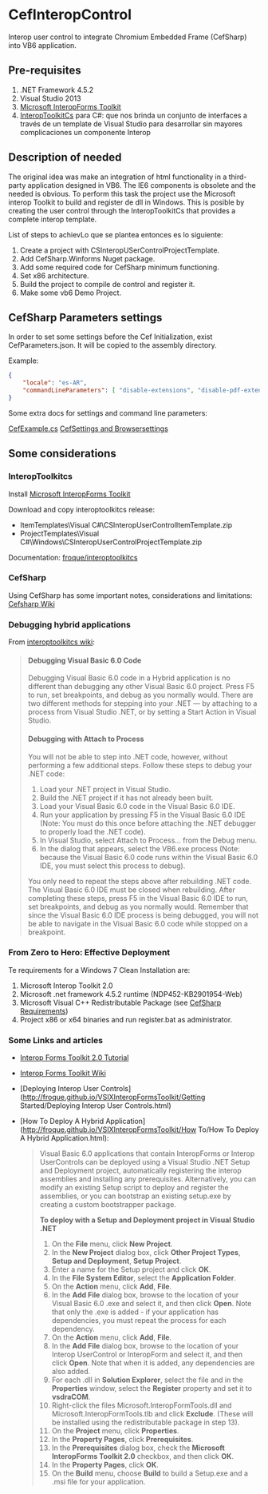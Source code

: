 # CefInteropControl

Interop user control to integrate Chromium Embedded Frame (CefSharp) into VB6 application.

## Pre-requisites

1. .NET Framework 4.5.2
2. Visual Studio 2013
3. [Microsoft InteropForms Toolkit](https://www.microsoft.com/en-us/download/details.aspx?id=3264)
4. [InteropToolkitCs](https://github.com/froque/interoptoolkitcs) para C#:  que nos brinda un conjunto de interfaces a través de un template de Visual Studio para desarrollar sin mayores complicaciones un componente Interop

## Description of needed

The original idea was make an integration of html functionality in a third-party application designed in VB6. The IE6 components is obsolete and the needed is obvious. To perform this task the project use the Microsoft interop Toolkit to build and register de dll in Windows. This is posible by creating the user control through  the InteropToolkitCs that provides a complete interop template. 

List of steps to achievLo que se plantea entonces es lo siguiente:

1. Create a project with CSInteropUSerControlProjectTemplate.
2. Add CefSharp.Winforms Nuget package.
3. Add some required code for CefSharp minimum functioning.
4. Set x86 architecture.
5. Build the project to compile de control and register it.
6. Make some vb6 Demo Project.

## CefSharp Parameters settings

In order to set some settings before the Cef Initialization, exist CefParameters.json. It will be copied to the assembly directory.

Example:

```json
{
	"locale": "es-AR",
	"commandLineParameters": [ "disable-extensions", "disable-pdf-extension", "renderer-process-limit:1"]
}
```

Some extra docs for settings and command line parameters:

[CefExample.cs](https://github.com/cefsharp/CefSharp/blob/master/CefSharp.Example/CefExample.cs)
[CefSettings and Browsersettings](https://github.com/cefsharp/CefSharp/wiki/General-Usage#cefsettings-and-browsersettings)


## Some considerations

### InteropToolkitcs

Install [Microsoft InteropForms Toolkit](https://www.microsoft.com/en-us/download/details.aspx?id=3264)

Download and copy interoptoolkitcs release:

- ItemTemplates\Visual C#\CSInteropUserControlItemTemplate.zip
- ProjectTemplates\Visual C#\Windows\CSInteropUserControlProjectTemplate.zip

Documentation: [froque/interoptoolkitcs](https://github.com/froque/interoptoolkitcs/wiki)

### CefSharp

Using CefSharp has some important notes, considerations and limitations: [Cefsharp Wiki](https://github.com/cefsharp/CefSharp/wiki)

### Debugging hybrid applications

From [interoptoolkitcs wiki](https://github.com/froque/interoptoolkitcs/wiki/How-To:-Debug-a-Hybrid-Application):

> #### Debugging Visual Basic 6.0 Code
>
> Debugging Visual Basic 6.0 code in a Hybrid application is no different than debugging any other Visual Basic 6.0 project. Press F5 to run, set breakpoints, and debug as you normally would. There are two different methods for stepping into your .NET — by attaching to a process from Visual Studio .NET, or by setting a Start Action in Visual Studio.
>
> #### Debugging with Attach to Process
>
> You will not be able to step into .NET code, however, without performing a few additional steps. Follow these steps to debug your .NET code:
>
> 1. Load your .NET project in Visual Studio.
> 2. Build the .NET project if it has not already been built.
> 3. Load your Visual Basic 6.0 code in the Visual Basic 6.0 IDE.
> 4. Run your application by pressing F5 in the Visual Basic 6.0 IDE (Note: You must do this once before attaching the .NET debugger to properly load the .NET code).
> 5. In Visual Studio, select Attach to Process... from the Debug menu.
> 6. In the dialog that appears, select the VB6.exe process (Note: because the Visual Basic 6.0 code runs within the Visual Basic 6.0 IDE, you must select this process to debug).
>
> You only need to repeat the steps above after rebuilding .NET code. The Visual Basic 6.0 IDE must be closed when rebuilding. After completing these steps, press F5 in the Visual Basic 6.0 IDE to run, set breakpoints, and debug as you normally would. Remember that since the Visual Basic 6.0 IDE process is being debugged, you will not be able to navigate in the Visual Basic 6.0 code while stopped on a breakpoint.



### From Zero to Hero: Effective Deployment

Te requirements for a Windows 7 Clean Installation are:

1. Microsoft Interop Toolkit 2.0
2. Microsoft .net framework 4.5.2 runtime (NDP452-KB2901954-Web)
4. Microsoft Visual C++ Redistributable Package (see [CefSharp Requirements](https://github.com/cefsharp/CefSharp/wiki/General-Usage#software-requirements))
6. Project x86 or x64 binaries and run register.bat as administrator.

### Some Links and articles

- [Interop Forms Toolkit 2.0 Tutorial](https://www.codeproject.com/Articles/18954/Interop-Forms-Toolkit-2-0-Tutorial?fid=422404&df=90&mpp=25&sort=Position&view=Normal&spc=Relaxed&prof=True)

- [Interop Forms Toolkit Wiki](http://froque.github.io/VSIXInteropFormsToolkit/)

- [Deploying Interop User Controls](http://froque.github.io/VSIXInteropFormsToolkit/Getting Started/Deploying Interop User Controls.html)

- [How To Deploy A Hybrid Application](http://froque.github.io/VSIXInteropFormsToolkit/How To/How To Deploy A Hybrid Application.html):

  > Visual Basic 6.0 applications that contain InteropForms or Interop UserControls can be deployed using a Visual Studio .NET Setup and Deployment project, automatically registering the interop assemblies and installing any prerequisites. Alternatively, you can modify an existing Setup script to deploy and register the assemblies, or you can bootstrap an existing setup.exe by creating a custom bootstrapper package.
  >
  > **To deploy with a Setup and Deployment project in Visual Studio .NET**
  >
  > 1. On the **File** menu, click **New Project**.
  > 2. In the **New Project** dialog box, click **Other Project Types**, **Setup and Deployment**, **Setup Project**.
  > 3. Enter a name for the Setup project and click **OK**.
  > 4. In the **File System Editor**, select the **Application Folder**.
  > 5. On the **Action** menu, click **Add**, **File**.
  > 6. In the **Add File** dialog box, browse to the location of your Visual Basic 6.0 .exe and select it, and then click **Open**. Note that only the .exe is added - if your application has dependencies, you must repeat the process for each dependency.
  > 7. On the **Action** menu, click **Add**, **File**.
  > 8. In the **Add File** dialog box, browse to the location of your Interop UserControl or InteropForm and select it, and then click **Open**. Note that when it is added, any dependencies are also added.
  > 9. For each .dll in **Solution Explorer**, select the file and in the **Properties** window, select the **Register** property and set it to **vsdraCOM**.
  > 10. Right-click the files Microsoft.InteropFormTools.dll and Microsoft.InteropFormTools.tlb and click **Exclude**. (These will be installed using the redistributable package in step 13).
  > 11. On the **Project** menu, click **Properties**.
  > 12. In the **Property Pages**, click **Prerequisites**.
  > 13. In the **Prerequisites** dialog box, check the **Microsoft InteropForms Toolkit 2.0** checkbox, and then click **OK**.
  > 14. In the **Property Pages**, click **OK**.
  > 15. On the **Build** menu, choose **Build** to build a Setup.exe and a .msi file for your application.
  >
  >  

